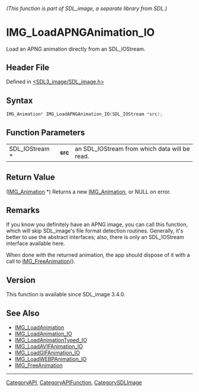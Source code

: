 ###### (This function is part of SDL_image, a separate library from SDL.)
# IMG_LoadAPNGAnimation_IO

Load an APNG animation directly from an SDL_IOStream.

## Header File

Defined in [<SDL3_image/SDL_image.h>](https://github.com/libsdl-org/SDL_image/blob/main/include/SDL3_image/SDL_image.h)

## Syntax

```c
IMG_Animation* IMG_LoadAPNGAnimation_IO(SDL_IOStream *src);
```

## Function Parameters

|                |         |                                               |
| -------------- | ------- | --------------------------------------------- |
| SDL_IOStream * | **src** | an SDL_IOStream from which data will be read. |

## Return Value

([IMG_Animation](IMG_Animation) *) Returns a new
[IMG_Animation](IMG_Animation), or NULL on error.

## Remarks

If you know you definitely have an APNG image, you can call this function,
which will skip SDL_image's file format detection routines. Generally, it's
better to use the abstract interfaces; also, there is only an SDL_IOStream
interface available here.

When done with the returned animation, the app should dispose of it with a
call to [IMG_FreeAnimation](IMG_FreeAnimation)().

## Version

This function is available since SDL_image 3.4.0.

## See Also

- [IMG_LoadAnimation](IMG_LoadAnimation)
- [IMG_LoadAnimation_IO](IMG_LoadAnimation_IO)
- [IMG_LoadAnimationTyped_IO](IMG_LoadAnimationTyped_IO)
- [IMG_LoadAVIFAnimation_IO](IMG_LoadAVIFAnimation_IO)
- [IMG_LoadGIFAnimation_IO](IMG_LoadGIFAnimation_IO)
- [IMG_LoadWEBPAnimation_IO](IMG_LoadWEBPAnimation_IO)
- [IMG_FreeAnimation](IMG_FreeAnimation)

----
[CategoryAPI](CategoryAPI), [CategoryAPIFunction](CategoryAPIFunction), [CategorySDLImage](CategorySDLImage)

